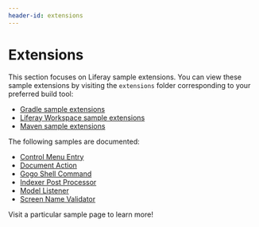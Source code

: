 ```yaml
---
header-id: extensions
---
```


# Extensions

This section focuses on Liferay sample extensions. You can view these sample
extensions by visiting the `extensions` folder corresponding to your preferred
build tool:

- [Gradle sample extensions](https://github.com/liferay/liferay-blade-samples/tree/7.0/gradle/extensions)
- [Liferay Workspace sample extensions](https://github.com/liferay/liferay-blade-samples/tree/7.0/liferay-workspace/extensions)
- [Maven sample extensions](https://github.com/liferay/liferay-blade-samples/tree/7.0/maven/extensions)

The following samples are documented:

- [Control Menu Entry](control-menu-entry)
- [Document Action](document-action)
- [Gogo Shell Command](gogo-shell-command)
- [Indexer Post Processor](indexer-post-processor)
- [Model Listener](model-listener)
- [Screen Name Validator](screen-name-validator)

Visit a particular sample page to learn more!
